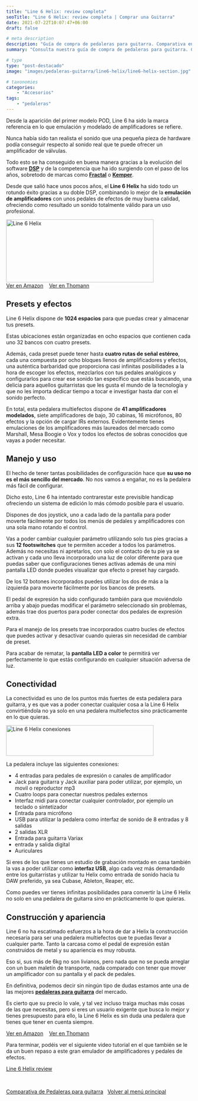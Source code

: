 ```yaml
---
title: "Line 6 Helix: review completa"
seoTitle: "Line 6 Helix: review completa | Comprar una Guitarra"
date: 2021-07-22T10:07:47+06:00
draft: false

# meta description
description: "Guía de compra de pedaleras para guitarra. Comparativa entre las mejores pedaleras multiefectos del mercado en 2021."
summary: "Consulta nuestra guía de compra de pedaleras para guitarra. Comparativa entre las mejores pedaleras multiefectos del mercado en 2021."

# type
type: "post-destacado"
image: "images/pedaleras-guitarra/line6-helix/line6-helix-section.jpg"

# taxonomies
categories:
    - "Accesorios"
tags:
    - "pedaleras"
---
```


Desde la aparición del primer modelo POD, Line 6 ha sido la marca referencia en lo que emulación y modelado de amplificadores se refiere.

Nunca había sido tan realista el sonido que una pequeña pieza de hardware podía conseguir respecto al sonido real que te puede ofrecer
un amplificador de válvulas.

Todo esto se ha conseguido en buena manera gracias a la evolución del software <strong><a href="https://es.wikipedia.org/wiki/Procesador_de_se%C3%B1ales_digitales" rel="nofollow noopener noreferrer" target="_blank">DSP</a></strong> y de la competencia que ha ido surgiendo con el paso de los años, sobretodo de marcas como <strong><a href="https://www.fractalaudio.com/" rel="nofollow noopener noreferrer" target="_blank">Fractal</a></strong> o <strong><a href="https://www.kemper-amps.com/" rel="nofollow noopener noreferrer" target="_blank">Kemper</a></strong>.

Desde que salió hace unos pocos años, el **Line 6 Helix** ha sido todo un rotundo éxito gracias a su doble DSP, combinando lo mejor de la **emulación de amplificadores** con unos pedales de efectos de muy buena calidad, ofreciendo como resultado un sonido totalmente válido para un uso profesional.

<div>
    <a href="https://amzn.to/3xBhrM7" rel="nofollow noopener noreferrer" target="_blank">
        <img src="../../images/pedaleras-guitarra/line6-helix/line6-helix.png" alt="Line 6 Helix" title="pedalera multiefectos Line 6 Helix" width="400" height="171">
    </a>
</div>

<div>
<a href="https://amzn.to/3BDUGJV" class="btn btn-outline-primary" target="_blank">Ver en Amazon</a></td>
&nbsp;&nbsp;
<a href="https://redir.love/thoprod/394492?partner_id=43743" class="btn btn-outline-primary" target="_blank">Ver en Thomann</a></td>
</div>

## Presets y efectos

Line 6 Helix dispone de **1024 espacios** para que puedas crear y almacenar tus presets.

Estas ubicaciones están organizadas en ocho espacios que contienen cada uno 32 bancos con cuatro presets. 

Además, cada preset puede tener hasta **cuatro rutas de señal estéreo**, cada una compuesta por ocho bloques llenos de amplificadores y efectos, una auténtica barbaridad que
proporciona casi infinitas posibilidades a la hora de escoger los efectos, mezclarlos con tus pedales analógicos y configurarlos para crear ese sonido tan específico que estás
buscando, una delicia para aquellos guitarristas que les gusta el mundo de la tecnología y que no les importa dedicar tiempo a tocar e
investigar hasta dar con el sonido perfecto.

En total, esta pedalera multiefectos dispone de **41 amplificadores modelados**, siete amplificadores de bajo, 30 cabinas, 16 micrófonos, 80 efectos y la opción de cargar IRs externos. Evidentemente tienes emulaciones de los amplificadores más laureados del mercado como Marshall, Mesa Boogie o Vox y todos los efectos de sobras conocidos que vayas a poder necesitar.

## Manejo y uso

El hecho de tener tantas posibilidades de configuración hace que **su uso no es el más sencillo del mercado**. No nos vamos a engañar, no es la pedalera más fácil de configurar.

Dicho esto, Line 6 ha intentado contrarestar este previsible handicap ofreciendo un sistema de edición lo más cómodo posible para el usuario.

Dispones de dos joystick, uno a cada lado de la pantalla para poder moverte fácilmente por todos los menús de pedales y amplificadores con una sola mano rotando el control.

Vas a poder cambiar cualquier parámetro utilizando solo tus pies gracias a sus **12 footswitches** que te permiten acceder a todos los parámetros. Además no necesitas ni apretarlos, con solo el contacto de tu pie ya se activan y cada uno lleva incorporado una luz de color diferente para que puedas saber que configuraciones tienes activas además de una mini pantalla LED donde puedes visualizar que efecto o preset hay cargado.

De los 12 botones incorporados puedes utilizar los dos de más a la izquierda para moverte fácilmente por los bancos de presets.

El pedal de expresión ha sido configurado también para que moviéndolo arriba y abajo puedas modificar el parámetro seleccionado sin problemas, además trae dos puertos para poder conectar dos pedales de expresión extra. 

Para el manejo de los presets trae incorporados cuatro bucles de efectos que puedes activar y desactivar cuando quieras sin necesidad de
cambiar de preset.

Para acabar de rematar, la **pantalla LED a color** te permitirá ver perfectamente lo que estás configurando en cualquier situación adversa de luz.

## Conectividad

La conectividad es uno de los puntos más fuertes de esta pedalera para guitarra, y es que vas a poder conectar cualquier cosa a la Line 6 Helix convirtiéndola no ya solo en una pedalera multiefectos sino prácticamente en lo que quieras.

<img src="../../images/pedaleras-guitarra/line6-helix/line6-helix-conexiones.png" alt="Line 6 Helix conexiones" title="conexiones de la pedalera multiefectos Line 6 Helix" width="400" height="83">

La pedalera incluye las siguientes conexiones:

* 4 entradas para pedales de expresión o canales de amplificador
* Jack para guitarra y Jack auxiliar para poder utilizar, por ejemplo, un movil o reproductor mp3
* Cuatro loops para conectar nuestros pedales externos
* Interfaz midi para conectar cualquier controlador, por ejemplo un teclado o sintetizador
* Entrada para micrófono
* USB para utilizar la pedalera como interfaz de sonido de 8 entradas y 8 salidas
* 2 salidas XLR
* Entrada para guitarra Variax
* entrada y salida digital
* Auriculares

Si eres de los que tienes un estudio de grabación montado en casa también la vas a poder utilizar como **interfaz USB**, algo cada vez más
demandado entre los guitarristas y utilizar tu Helix como entrada de sonido hacia tu DAW preferido, ya sea Cubase, Ableton, Reaper, etc.

Como puedes ver tienes infinitas posibilidades para convertir la Line 6 Helix no solo en una pedalera de guitarra sino en prácticamente
lo que quieras.

## Construcción y apariencia

Line 6 no ha escatimado esfuerzos a la hora de dar a Helix la construcción necesaria para ser una pedalera multiefectos que te puedas llevar a cualquier parte. Tanto la carcasa como el pedal de expresión están construidos de metal y su apariencia es muy robusta.

Eso si, sus más de 6kg no son livianos, pero nada que no se pueda arreglar con un buen maletín de transporte, nada comparado con tener que mover un amplificador con su pantalla y el pack de pedales.

En definitiva, podemos decir sin ningún tipo de dudas estamos ante una de las mejores <strong><a href="/pedaleras-para-guitarra/">pedaleras para guitarra</a></strong> del mercado. 

Es cierto que su precio lo vale, y tal vez incluso traiga muchas más cosas de las que necesitas, pero si eres un usuario exigente que busca lo mejor y tienes presupuesto para ello, la Line 6 Helix es sin duda una pedalera que tienes que tener en cuenta siempre.

<div>
<a href="https://amzn.to/3BDUGJV" class="btn btn-outline-primary" target="_blank">Ver en Amazon</a></td>
&nbsp;&nbsp;
<a href="https://redir.love/thoprod/394492?partner_id=43743" class="btn btn-outline-primary" target="_blank">Ver en Thomann</a></td>
</div>

Para terminar, podéis ver el siguiente video tutorial en el que también se le da un buen repaso a este gran emulador de amplificadores y pedales de efectos.


<a href="https://www.youtu.be/6FQDBetsm84" class="lazy-youtube-embed">Line 6 Helix review</a>

&nbsp;

<div>
  <a href="/pedaleras-para-guitarra" class="btn btn-outline-primary">Comparativa de Pedaleras para guitarra</a>&nbsp;&nbsp;
  <a href="/" class="btn btn-outline-primary">Volver al menú principal</a>  
</div>